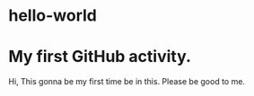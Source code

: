 # hello-world
My first GitHub activity.
=============

Hi, This gonna be my first time be in this. Please be good to me. 
